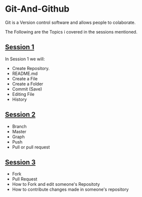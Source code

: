 # Git-And-Github
Git is a Version control software and allows people to colaborate.

The Following are the Topics i covered in the sessions mentioned.
## [Session 1]()
In Session 1 we will:
* Create Repository.
* README.md
* Create a File
* Create a Folder
* Commit (Save)
* Editing File
* History
## [Session 2]()
* Branch
* Master
* Graph
* Push
* Pull or pull request
## [Session 3]()
* Fork
* Pull Request
* How to Fork and edit someone's Repositoty
* How to contribute changes made in someone's repository

